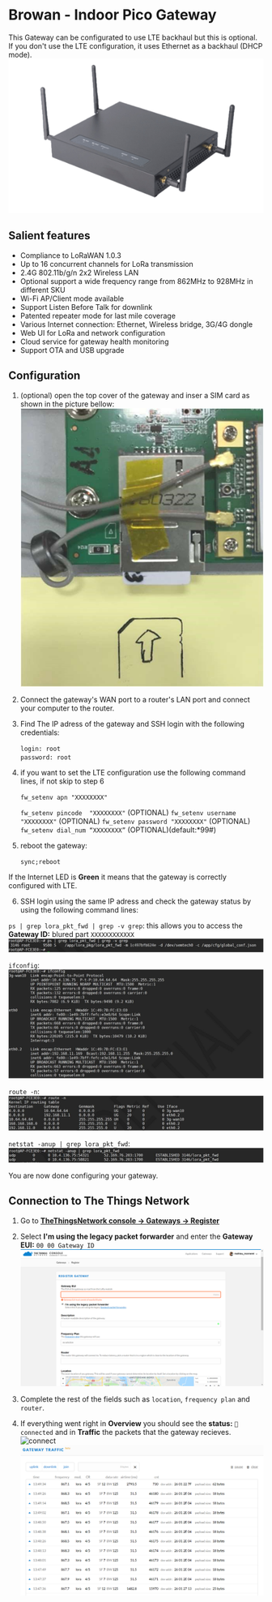 # Browan - Indoor Pico Gateway

This Gateway can be configurated to use LTE backhaul but this is optional.  
If you don't use the LTE configuration, it uses Ethernet as a backhaul (DHCP mode).  
![pico-gateway](pico-gateway.png)

## Salient features

- Compliance to LoRaWAN 1.0.3
- Up to 16 concurrent channels for LoRa transmission
- 2.4G 802.11b/g/n 2x2 Wireless LAN
- Optional support a wide frequency range from 862MHz to
928MHz in different SKU
- Wi-Fi AP/Client mode available
- Support Listen Before Talk for downlink
- Patented repeater mode for last mile coverage
- Various Internet connection: Ethernet, Wireless bridge,
3G/4G dongle
- Web UI for LoRa and network configuration
- Cloud service for gateway health monitoring
- Support OTA and USB upgrade

## Configuration

1. (optional) open the top cover of the gateway and inser a SIM card as shown in the picture bellow:  
![inside of the gateway](inside.png)
2. Connect the gateway's WAN port to a router's LAN port and connect your computer to the router.
3. Find The IP adress of the gateway and SSH login with the following credentials:  

   `login: root`  
   `password: root`
   
4. if you want to set the LTE configuration use the following command lines, if not skip to step 6

    `fw_setenv apn "XXXXXXXX"`

    `fw_setenv pincode  "XXXXXXXX"` (OPTIONAL) 
    `fw_setenv username "XXXXXXXX"` (OPTIONAL)
    `fw_setenv password "XXXXXXXX"` (OPTIONAL)
    `fw_setenv dial_num “XXXXXXXX”` (OPTIONAL)(default:*99#)  
   
5. reboot the gateway:

    `sync;reboot`
   
If the Internet LED is **Green** it means that the gateway is correctly configured with LTE.

6. SSH login using the same IP adress and check the gateway status by using the following command lines:

  `ps | grep lora_pkt_fwd | grep -v grep`: this allows you to access the **Gateway ID:** blured part `XXXXXXXXXXXX`  
   ![lora_pkt_fwd](lora_pkt_fwd.png)
  
  `ifconfig`:  
   ![ifconfig](ifconfig.png)

   `route -n`:  
   ![route -n](route.png)

   `netstat -anup | grep lora_pkt_fwd`:  
   ![netstat](netstat.png)

You are now done configuring your gateway.

## Connection to The Things Network

1. Go to [**TheThingsNetwork console -> Gateways -> Register**](https://console.thethingsnetwork.org/gateways/register)
2. Select **I'm using the legacy packet forwarder** and enter the **Gateway EUI:** `00 00 Gateway ID`   
   ![register](register.png)
   
3. Complete the rest of the fields such as `location`, `frequency plan` and `router`.
4. If everything went right in **Overview** you should see the **status:** `🧶connected` and in **Traffic** the packets that the gateway recieves.
![connect](connect.png)
![trafic](trafic.png)

